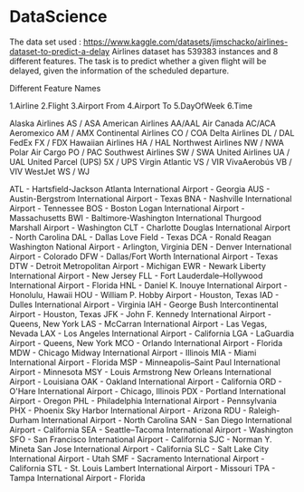 # DataScience
The data set used : https://www.kaggle.com/datasets/jimschacko/airlines-dataset-to-predict-a-delay
Airlines dataset has 539383 instances and 8 different features. The task is to predict whether a given flight will be delayed, given the information of the scheduled departure.

Different Feature Names

1.Airline 
2.Flight 
3.Airport From 
4.Airport To 
5.DayOfWeek 
6.Time

Alaska Airlines AS / ASA
American Airlines AA/AAL
Air Canada AC/ACA
Aeromexico AM / AMX
Continental Airlines CO / COA
Delta Airlines DL / DAL
FedEx FX / FDX
Hawaiian Airlines HA / HAL
Northwest Airlines NW / NWA
Polar Air Cargo PO / PAC
Southwest Airlines SW / SWA
United Airlines UA / UAL
United Parcel (UPS) 5X / UPS
Virgin Atlantic VS / VIR
VivaAerobús VB / VIV
WestJet WS / WJ

ATL - Hartsfield-Jackson Atlanta International Airport - Georgia
AUS - Austin-Bergstrom International Airport - Texas
BNA - Nashville International Airport - Tennessee
BOS - Boston Logan International Airport - Massachusetts
BWI - Baltimore-Washington International Thurgood Marshall Airport - Washington
CLT - Charlotte Douglas International Airport - North Carolina
DAL - Dallas Love Field - Texas
DCA - Ronald Reagan Washington National Airport - Arlington, Virginia
DEN - Denver International Airport - Colorado
DFW - Dallas/Fort Worth International Airport - Texas
DTW - Detroit Metropolitan Airport - Michigan
EWR - Newark Liberty International Airport - New Jersey
FLL - Fort Lauderdale–Hollywood International Airport - Florida
HNL - Daniel K. Inouye International Airport - Honolulu, Hawaii
HOU - William P. Hobby Airport - Houston, Texas
IAD - Dulles International Airport - Virginia
IAH - George Bush Intercontinental Airport - Houston, Texas
JFK - John F. Kennedy International Airport - Queens, New York
LAS - McCarran International Airport - Las Vegas, Nevada
LAX - Los Angeles International Airport - California
LGA - LaGuardia Airport - Queens, New York
MCO - Orlando International Airport - Florida
MDW - Chicago Midway International Airport - Illinois
MIA - Miami International Airport - Florida
MSP - Minneapolis–Saint Paul International Airport - Minnesota
MSY - Louis Armstrong New Orleans International Airport - Louisiana
OAK - Oakland International Airport - California
ORD - O'Hare International Airport - Chicago, Illinois
PDX - Portland International Airport - Oregon
PHL - Philadelphia International Airport - Pennsylvania
PHX - Phoenix Sky Harbor International Airport - Arizona
RDU - Raleigh-Durham International Airport - North Carolina
SAN - San Diego International Airport - California
SEA - Seattle–Tacoma International Airport - Washington
SFO - San Francisco International Airport - California
SJC - Norman Y. Mineta San Jose International Airport - California
SLC - Salt Lake City International Airport - Utah
SMF - Sacramento International Airport - California
STL - St. Louis Lambert International Airport - Missouri
TPA - Tampa International Airport - Florida

